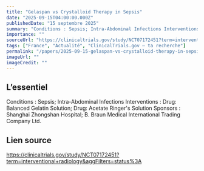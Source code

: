 ```yaml
---
title: "Gelaspan vs Crystalloid Therapy in Sepsis"
date: "2025-09-15T04:00:00.000Z"
publishedDate: "15 septembre 2025"
summary: "Conditions : Sepsis; Intra-Abdominal Infections Interventions : Drug: Balanced Gelatin Solution; Drug: Acetate Ringer's Solution Sponsors : Shanghai Zhongshan Hospital; B. Braun Medical International Trading Company Ltd."
importance: ""
sourceUrl: "https://clinicaltrials.gov/study/NCT07172451?term=interventional+radiology&aggFilters=status%3A"
tags: ["France", "Actualité", "ClinicalTrials.gov — ta recherche"]
permalink: "/papers/2025-09-15-gelaspan-vs-crystalloid-therapy-in-sepsis"
imageUrl: ""
imageCredit: ""
---
```


## L’essentiel

Conditions : Sepsis; Intra-Abdominal Infections Interventions : Drug: Balanced Gelatin Solution; Drug: Acetate Ringer's Solution Sponsors : Shanghai Zhongshan Hospital; B. Braun Medical International Trading Company Ltd.

## Lien source

https://clinicaltrials.gov/study/NCT07172451?term=interventional+radiology&aggFilters=status%3A
